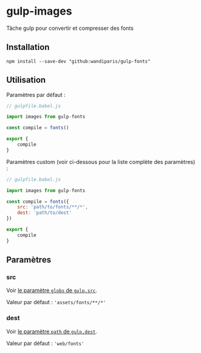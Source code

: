 # gulp-images

Tâche gulp pour convertir et compresser des fonts

## Installation

```
npm install --save-dev "github:wandiparis/gulp-fonts"
```

## Utilisation

Paramètres par défaut :

```js
// gulpfile.babel.js

import images from gulp-fonts

const compile = fonts()

export {
    compile
}
```

Paramètres custom (voir ci-dessous pour la liste complète des paramètres) :

```js
// gulpfile.babel.js

import images from gulp-fonts

const compile = fonts({
    src: 'path/to/fonts/**/*',
    dest: 'path/to/dest'
})

export {
    compile
}
```

## Paramètres

### src

Voir [le paramètre `globs` de `gulp.src`](https://github.com/gulpjs/gulp/blob/4.0/docs/API.md#globs).

Valeur par défaut : `'assets/fonts/**/*'`

### dest

Voir [le paramètre `path` de `gulp.dest`](https://github.com/gulpjs/gulp/blob/4.0/docs/API.md#path).

Valeur par défaut : `'web/fonts'`

